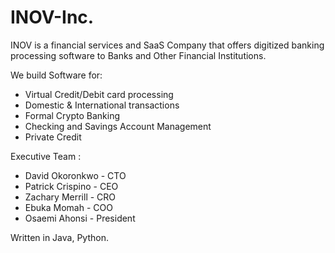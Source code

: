 # INOV-Inc.
INOV is a financial services and SaaS Company that offers digitized banking processing software to Banks and Other Financial Institutions.

We build Software for:
- Virtual Credit/Debit card processing
- Domestic & International transactions
- Formal Crypto Banking 
- Checking and Savings Account Management 
- Private Credit



Executive Team : 
- David Okoronkwo - CTO 
- Patrick Crispino - CEO 
- Zachary Merrill - CRO 
- Ebuka Momah - COO
- Osaemi Ahonsi - President

Written in Java, Python. 




